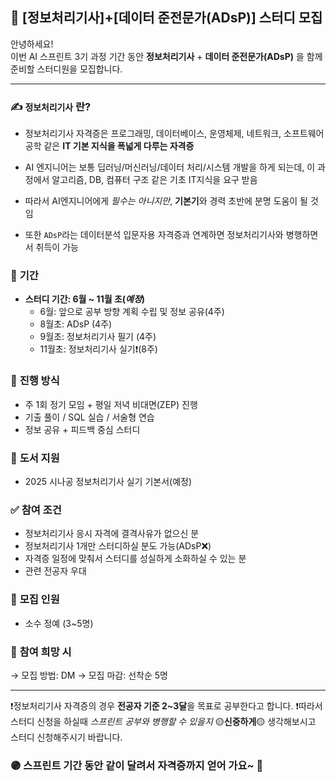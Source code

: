 ## 📝 **[정보처리기사]+[데이터 준전문가(ADsP)] 스터디 모집** 

안녕하세요!  
이번 AI 스프린트 3기 과정 기간 동안 **정보처리기사** + **데이터 준전문가(ADsP)** 을 함께 준비할 스터디원을 모집합니다.



---
### ✍ `정보처리기사` 란?
- 정보처리기사 자격증은 프로그래밍, 데이터베이스, 운영체제, 네트워크, 소프트웨어 공학 같은 **IT 기본 지식을 폭넓게 다루는 자격증**  

- AI 엔지니어는 보통 딥러닝/머신러닝/데이터 처리/시스템 개발을 하게 되는데, 이 과정에서 알고리즘, DB, 컴퓨터 구조 같은 기초 IT지식을 요구 받음  

- 따라서 AI엔지니어에게 *필수는 아니지만*, **기본기**와 경력 초반에 분명 도움이 될 것임

- 또한 `ADsP`라는 데이터분석 입문자용 자격증과 연계하면 정보처리기사와 병행하면서 취득이 가능


### 📅 **기간**
- **스터디 기간: 6월 ~ 11월 초(*예정*)**
  - 6월: 앞으로 공부 방향 계획 수립 및 정보 공유(4주) 
  - 8월초: ADsP (4주)
  - 9월초: 정보처리기사 필기 (4주) 
  - 11월초: 정보처리기사 실기❗(8주)

### 🧠 **진행 방식**
- 주 1회 정기 모임 + 평일 저녁 비대면(ZEP) 진행
- 기출 풀이 / SQL 실습 / 서술형 연습
- 정보 공유 + 피드백 중심 스터디

### 📘 **도서 지원**
- 2025 시나공 정보처리기사 실기 기본서(예정)

### ✅ **참여 조건**
- 정보처리기사 응시 자격에 결격사유가 없으신 분 
- 정보처리기사 1개만 스터디하실 분도 가능(ADsP❌)
- 자격증 일정에 맞춰서 스터디를 성실하게 소화하실 수 있는 분
- 관련 전공자 우대

### 👥 **모집 인원**
- 소수 정예 (3~5명)


### 📨 **참여 희망 시**
→  모집 방법: DM
→  모집 마감: 선착순 5명

---


❗정보처리기사 자격증의 경우 **전공자 기준 2~3달**을 목표로 공부한다고 합니다.
❗따라서 스터디 신청을 하실때 _스프린트 공부와 병행할 수 있을지_ 🟡**신중하게**🟡 생각해보시고 스터디 신청해주시기 바랍니다. 



### 🟣 스프린트 기간 동안 같이 달려서 자격증까지 얻어 가요~ 💪
